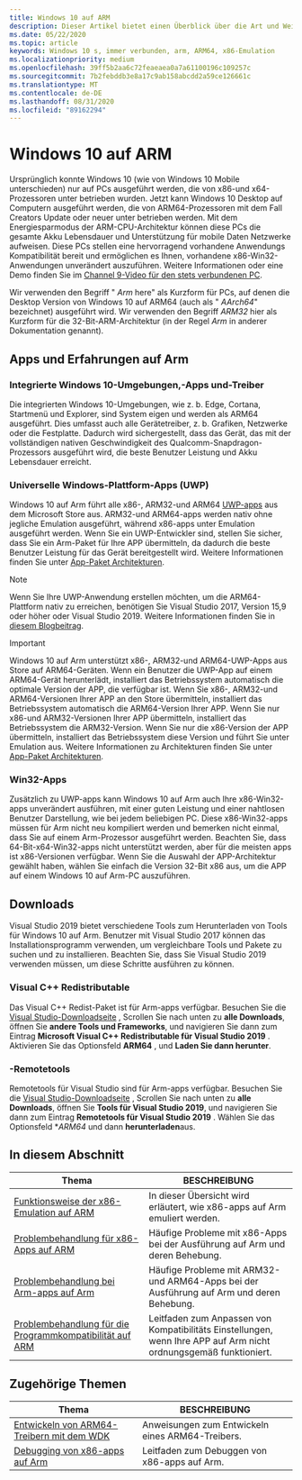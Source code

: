 ```yaml
---
title: Windows 10 auf ARM
description: Dieser Artikel bietet einen Überblick über die Art und Weise, wie Umgebungen und Apps auf Arm ausgeführt werden, welche Einschränkungen es gibt und wo Sie weitere Informationen finden.
ms.date: 05/22/2020
ms.topic: article
keywords: Windows 10 s, immer verbunden, arm, ARM64, x86-Emulation
ms.localizationpriority: medium
ms.openlocfilehash: 39ff5b2aa6c72feaeaea0a7a61100196c109257c
ms.sourcegitcommit: 7b2febddb3e8a17c9ab158abcdd2a59ce126661c
ms.translationtype: MT
ms.contentlocale: de-DE
ms.lasthandoff: 08/31/2020
ms.locfileid: "89162294"
---
```

# <a name="windows-10-on-arm"></a>Windows 10 auf ARM
Ursprünglich konnte Windows 10 (wie von Windows 10 Mobile unterschieden) nur auf PCs ausgeführt werden, die von x86-und x64-Prozessoren unter betrieben wurden. Jetzt kann Windows 10 Desktop auf Computern ausgeführt werden, die von ARM64-Prozessoren mit dem Fall Creators Update oder neuer unter betrieben werden. Mit dem Energiesparmodus der ARM-CPU-Architektur können diese PCs die gesamte Akku Lebensdauer und Unterstützung für mobile Daten Netzwerke aufweisen. Diese PCs stellen eine hervorragend vorhandene Anwendungs Kompatibilität bereit und ermöglichen es Ihnen, vorhandene x86-Win32-Anwendungen unverändert auszuführen. Weitere Informationen oder eine Demo finden Sie im [Channel 9-Video für den stets verbundenen PC](https://channel9.msdn.com/Events/Build/2017/P4171).

Wir verwenden den Begriff " *Arm* here" als Kurzform für PCs, auf denen die Desktop Version von Windows 10 auf ARM64 (auch als " *AArch64*" bezeichnet) ausgeführt wird.  Wir verwenden den Begriff *ARM32* hier als Kurzform für die 32-Bit-ARM-Architektur (in der Regel *Arm* in anderer Dokumentation genannt).

## <a name="apps-and-experiences-on-arm"></a>Apps und Erfahrungen auf Arm

### <a name="built-in-windows-10-experiences-apps-and-drivers"></a>Integrierte Windows 10-Umgebungen,-Apps und-Treiber
Die integrierten Windows 10-Umgebungen, wie z. b. Edge, Cortana, Startmenü und Explorer, sind System eigen und werden als ARM64 ausgeführt. Dies umfasst auch alle Gerätetreiber, z. b. Grafiken, Netzwerke oder die Festplatte. Dadurch wird sichergestellt, dass das Gerät, das mit der vollständigen nativen Geschwindigkeit des Qualcomm-Snapdragon-Prozessors ausgeführt wird, die beste Benutzer Leistung und Akku Lebensdauer erreicht.

### <a name="universal-windows-platform-uwp-apps"></a>Universelle Windows-Plattform-Apps (UWP)
Windows 10 auf Arm führt alle x86-, ARM32-und ARM64 [UWP-apps](../get-started/universal-application-platform-guide.md) aus dem Microsoft Store aus. ARM32-und ARM64-apps werden nativ ohne jegliche Emulation ausgeführt, während x86-apps unter Emulation ausgeführt werden. Wenn Sie ein UWP-Entwickler sind, stellen Sie sicher, dass Sie ein Arm-Paket für Ihre APP übermitteln, da dadurch die beste Benutzer Leistung für das Gerät bereitgestellt wird. Weitere Informationen finden Sie unter [App-Paket Architekturen](/windows/msix/package/device-architecture).

>[!NOTE]
> Wenn Sie Ihre UWP-Anwendung erstellen möchten, um die ARM64-Plattform nativ zu erreichen, benötigen Sie Visual Studio 2017, Version 15,9 oder höher oder Visual Studio 2019. Weitere Informationen finden Sie in [diesem Blogbeitrag](https://blogs.windows.com/buildingapps/2018/11/15/official-support-for-windows-10-on-arm-development).


>[!IMPORTANT]
> Windows 10 auf Arm unterstützt x86-, ARM32-und ARM64-UWP-Apps aus Store auf ARM64-Geräten. Wenn ein Benutzer die UWP-App auf einem ARM64-Gerät herunterlädt, installiert das Betriebssystem automatisch die optimale Version der APP, die verfügbar ist. Wenn Sie x86-, ARM32-und ARM64-Versionen Ihrer APP an den Store übermitteln, installiert das Betriebssystem automatisch die ARM64-Version Ihrer APP. Wenn Sie nur x86-und ARM32-Versionen Ihrer APP übermitteln, installiert das Betriebssystem die ARM32-Version. Wenn Sie nur die x86-Version der APP übermitteln, installiert das Betriebssystem diese Version und führt Sie unter Emulation aus. Weitere Informationen zu Architekturen finden Sie unter [App-Paket Architekturen](/windows/msix/package/device-architecture).

### <a name="win32-apps"></a>Win32-Apps
Zusätzlich zu UWP-apps kann Windows 10 auf Arm auch Ihre x86-Win32-apps unverändert ausführen, mit einer guten Leistung und einer nahtlosen Benutzer Darstellung, wie bei jedem beliebigen PC. Diese x86-Win32-apps müssen für Arm nicht neu kompiliert werden und bemerken nicht einmal, dass Sie auf einem Arm-Prozessor ausgeführt werden. Beachten Sie, dass 64-Bit-x64-Win32-apps nicht unterstützt werden, aber für die meisten apps ist x86-Versionen verfügbar.  Wenn Sie die Auswahl der APP-Architektur gewählt haben, wählen Sie einfach die Version 32-Bit x86 aus, um die APP auf einem Windows 10 auf Arm-PC auszuführen.

## <a name="downloads"></a>Downloads

Visual Studio 2019 bietet verschiedene Tools zum Herunterladen von Tools für Windows 10 auf Arm. Benutzer mit Visual Studio 2017 können das Installationsprogramm verwenden, um vergleichbare Tools und Pakete zu suchen und zu installieren. Beachten Sie, dass Sie Visual Studio 2019 verwenden müssen, um diese Schritte ausführen zu können.

### <a name="visual-c-redistributable"></a>Visual C++ Redistributable

Das Visual C++ Redist-Paket ist für Arm-apps verfügbar. Besuchen Sie die [Visual Studio-Downloadseite](https://visualstudio.microsoft.com/downloads/) , Scrollen Sie nach unten zu **alle Downloads**, öffnen Sie **andere Tools und Frameworks**, und navigieren Sie dann zum Eintrag **Microsoft Visual C++ Redistributable für Visual Studio 2019** . Aktivieren Sie das Optionsfeld **ARM64** , und **Laden Sie dann herunter**.

### <a name="remote-tools"></a>-Remotetools

Remotetools für Visual Studio sind für Arm-apps verfügbar. Besuchen Sie die [Visual Studio-Downloadseite](https://visualstudio.microsoft.com/downloads/) , Scrollen Sie nach unten zu **alle Downloads**, öffnen Sie **Tools für Visual Studio 2019**, und navigieren Sie dann zum Eintrag **Remotetools für Visual Studio 2019** . Wählen Sie das Optionsfeld **ARM64* und dann **herunterladen**aus.


## <a name="in-this-section"></a>In diesem Abschnitt
|Thema | BESCHREIBUNG |
|-----|-----|
|[Funktionsweise der x86-Emulation auf ARM](apps-on-arm-x86-emulation.md)|In dieser Übersicht wird erläutert, wie x86-apps auf Arm emuliert werden.|
|[Problembehandlung für x86-Apps auf ARM](apps-on-arm-troubleshooting-x86.md)|Häufige Probleme mit x86-Apps bei der Ausführung auf Arm und deren Behebung. |
|[Problembehandlung bei Arm-apps auf Arm](apps-on-arm-troubleshooting-arm32.md)|Häufige Probleme mit ARM32-und ARM64-Apps bei der Ausführung auf Arm und deren Behebung. |
|[Problembehandlung für die Programmkompatibilität auf ARM](apps-on-arm-program-compat-troubleshooter.md)|Leitfaden zum Anpassen von Kompatibilitäts Einstellungen, wenn Ihre APP auf Arm nicht ordnungsgemäß funktioniert. |

## <a name="related-topics"></a>Zugehörige Themen
|Thema | BESCHREIBUNG |
|-----|-----|
|[Entwickeln von ARM64-Treibern mit dem WDK](/windows-hardware/drivers/develop/building-arm64-drivers)|Anweisungen zum Entwickeln eines ARM64-Treibers. |
| [Debugging von x86-apps auf Arm](/windows-hardware/drivers/debugger/debugging-arm64) | Leitfaden zum Debuggen von x86-apps auf Arm. |